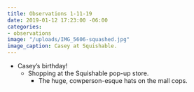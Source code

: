 ```yaml
---
title: Observations 1-11-19
date: 2019-01-12 17:23:00 -06:00
categories:
- observations
image: "/uploads/IMG_5606-squashed.jpg"
image_caption: Casey at Squishable.
---
```


- Casey’s birthday!
	- Shopping at the Squishable pop-up store.
		- The huge, cowperson-esque hats on the mall cops.